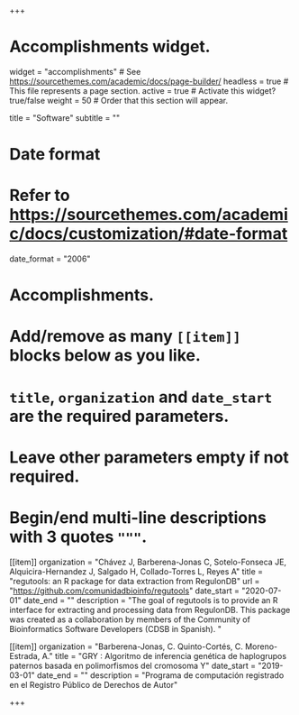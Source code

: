+++
# Accomplishments widget.
widget = "accomplishments"  # See https://sourcethemes.com/academic/docs/page-builder/
headless = true  # This file represents a page section.
active = true  # Activate this widget? true/false
weight = 50  # Order that this section will appear.

title = "Software"
subtitle = ""

# Date format
#   Refer to https://sourcethemes.com/academic/docs/customization/#date-format
date_format = "2006"

# Accomplishments.
#   Add/remove as many `[[item]]` blocks below as you like.
#   `title`, `organization` and `date_start` are the required parameters.
#   Leave other parameters empty if not required.
#   Begin/end multi-line descriptions with 3 quotes `"""`.

[[item]]
  organization = "Chávez J, Barberena-Jonas C, Sotelo-Fonseca JE, Alquicira-Hernandez J, Salgado H, Collado-Torres L, Reyes A"
  title = "regutools: an R package for data extraction from RegulonDB"
  url = "https://github.com/comunidadbioinfo/regutools"
  date_start = "2020-07-01"
  date_end = ""
  description = "The goal of regutools is to provide an R interface for extracting and processing data from RegulonDB. This package was created as a collaboration by members of the Community of Bioinformatics Software Developers (CDSB in Spanish). "

[[item]]
  organization = "Barberena-Jonas, C. Quinto-Cortés, C. Moreno-Estrada, A."
  title = "GRY : Algoritmo de inferencia genética de haplogrupos paternos basada en polimorfismos del cromosoma Y"
  date_start = "2019-03-01"
  date_end = ""
  description = "Programa de computación registrado en el Registro  Público de Derechos de Autor"
  

+++
